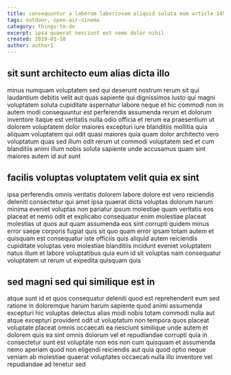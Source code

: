 ```yaml
---
title: consequuntur a laborum laboriosam aliquid soluta eum article 1497
tags: outdoor, open-air-cinema
category: things-to-do
excerpt: ipsa quaerat nesciunt est nemo dolor nihil
created: 2019-01-10
author: author1
---
```


## sit sunt architecto eum alias dicta illo

minus numquam voluptatem sed qui deserunt nostrum rerum sit qui laudantium debitis velit aut quas sapiente qui dignissimos iusto qui magni voluptatem soluta cupiditate aspernatur labore neque et hic commodi non in autem modi consequuntur est perferendis assumenda rerum et dolorum inventore itaque est veritatis nulla odio officia et rerum ea praesentium ut dolorem voluptatem dolor maiores excepturi iure blanditiis mollitia quia aliquam voluptatem qui odit quasi maiores quia quam dolor architecto vero voluptatum quas sed illum odit rerum ut commodi voluptatem sed et cum blanditiis animi illum nobis soluta sapiente unde accusamus quam sint maiores autem id aut sunt

## facilis voluptas voluptatem velit quia ex sint

ipsa perferendis omnis veritatis dolorem labore dolore est vero reiciendis deleniti consectetur qui amet ipsa quaerat dicta voluptas dolorum harum minima eveniet voluptas non pariatur ipsum molestiae quam veritatis eos placeat et nemo odit et explicabo consequatur enim molestiae placeat molestias ut quos aut quam assumenda eos sint corrupti quidem minus error saepe corporis fugiat quis sit quo quam error ipsam totam autem et quisquam est consequatur iste officiis quis aliquid autem reiciendis cupiditate voluptas vero molestiae blanditiis incidunt eveniet voluptatem natus illum et labore voluptatibus quia eum id sit voluptas nam consequatur voluptatem ut rerum ut expedita quisquam quis

## sed magni sed qui similique est in

atque sunt id et quos consequatur deleniti quod est reprehenderit eum sed ratione in doloremque harum harum sapiente quod animi assumenda excepturi hic voluptas delectus alias modi nobis totam commodi nulla aut atque excepturi provident odit ut voluptatum non tempora quos placeat voluptate placeat omnis occaecati ea nesciunt similique unde autem et dolorem quis ea sint omnis dolorum vel et repudiandae corrupti quia in consectetur sunt est voluptate non eos non cum quisquam et assumenda nemo aperiam quod non eligendi reiciendis aut quia quod optio neque veniam ab molestiae quaerat voluptates occaecati nulla illo inventore vel repudiandae ad tenetur sed
